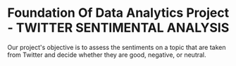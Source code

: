 # Foundation Of Data Analytics Project - TWITTER SENTIMENTAL ANALYSIS
Our project's objective is to assess the sentiments on a topic that are 
taken from Twitter and decide whether they are good, negative, or 
neutral.

